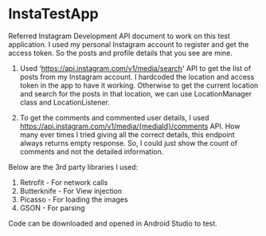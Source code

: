 # InstaTestApp

Referred Instagram Development API document to work on this test application. I used my personal Instagram account to register and get the access token. So the posts and profile details that you see are mine. 

1) Used ‘https://api.instagram.com/v1/media/search' API to get the list of posts from my Instagram account. I hardcoded the location and access token in the app to have it working. Otherwise to get the current location and search for the posts in that location, we can use LocationManager class and LocationListener. 

2) To get the comments and commented user details, I used https://api.instagram.com/v1/media/{mediaId}/comments API. How many ever times I tried giving all the correct details, this endpoint always returns empty response. So, I could just show the count of comments and not the detailed information. 

Below are the 3rd party libraries I used:
1) Retrofit - For network calls
2) Butterknife - For View injection
3) Picasso - For loading the images
4) GSON - For parsing

Code can be downloaded and opened in Android Studio to test. 